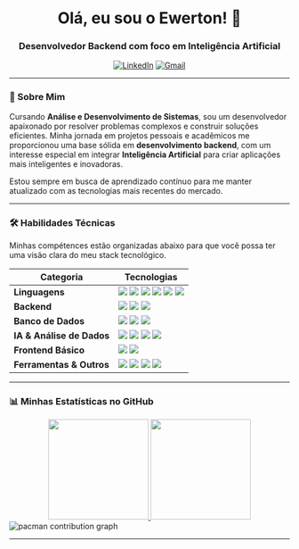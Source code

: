 <div align="center">
  <h1>Olá, eu sou o Ewerton! 👋</h1>
  <h3>Desenvolvedor Backend com foco em Inteligência Artificial</h3>
</div>

<div align="center">
  <a href="https://www.linkedin.com/in/ewerton-oliveira-65aa4a31b/" target="_blank"><img src="https://img.shields.io/badge/LinkedIn-0077B5?style=for-the-badge&logo=linkedin&logoColor=white" alt="LinkedIn"></a>
  <a href="mailto:ewerton.silva.o.lima@gmail.com"><img src="https://img.shields.io/badge/Gmail-D14836?style=for-the-badge&logo=gmail&logoColor=white" alt="Gmail"></a>
</div>

---

### 🌟 Sobre Mim

Cursando **Análise e Desenvolvimento de Sistemas**, sou um desenvolvedor apaixonado por resolver problemas complexos e construir soluções eficientes. Minha jornada em projetos pessoais e acadêmicos me proporcionou uma base sólida em **desenvolvimento backend**, com um interesse especial em integrar **Inteligência Artificial** para criar aplicações mais inteligentes e inovadoras.

Estou sempre em busca de aprendizado contínuo para me manter atualizado com as tecnologias mais recentes do mercado.

---

### 🛠️ Habilidades Técnicas

Minhas compétences estão organizadas abaixo para que você possa ter uma visão clara do meu stack tecnológico.

| Categoria                | Tecnologias                                                                                                                                                                                                                                             |
| ------------------------ | ------------------------------------------------------------------------------------------------------------------------------------------------------------------------------------------------------------------------------------------------------- |
| **Linguagens** | <img src="https://img.shields.io/badge/Java-ED8B00?style=for-the-badge&logo=openjdk&logoColor=white"> <img src="https://img.shields.io/badge/Python-3776AB?style=for-the-badge&logo=python&logoColor=white"> <img src="https://img.shields.io/badge/C%23-239120?style=for-the-badge&logo=c-sharp&logoColor=white"> <img src="https://img.shields.io/badge/C-00599C?style=for-the-badge&logo=c&logoColor=white"> <img src="https://img.shields.io/badge/SQL-4479A1?style=for-the-badge&logo=microsoft-sql-server&logoColor=white"> <img src="https://img.shields.io/badge/R-276DC3?style=for-the-badge&logo=r&logoColor=white"> |
| **Backend** | <img src="https://img.shields.io/badge/Spring_Boot-6DB33F?style=for-the-badge&logo=spring-boot&logoColor=white"> <img src="https://img.shields.io/badge/JWT-000000?style=for-the-badge&logo=json-web-tokens&logoColor=white"> <img src="https://img.shields.io/badge/APIs_RESTful-000?style=for-the-badge&logo=databricks&logoColor=white"> |
| **Banco de Dados** | <img src="https://img.shields.io/badge/MySQL-4479A1?style=for-the-badge&logo=mysql&logoColor=white"> <img src="https://img.shields.io/badge/PostgreSQL-4169E1?style=for-the-badge&logo=postgresql&logoColor=white"> <img src="https://img.shields.io/badge/SQL_Server-CC2927?style=for-the-badge&logo=microsoft-sql-server&logoColor=white"> |
| **IA & Análise de Dados** | <img src="https://img.shields.io/badge/Inteligência_Artificial-grey?style=for-the-badge&logo=openai&logoColor=white"> <img src="https://img.shields.io/badge/ETL-blue?style=for-the-badge&logo=apache-airflow&logoColor=white"> <img src="https://img.shields.io/badge/RAG-orange?style=for-the-badge"> <img src="https://img.shields.io/badge/Análise_de_Dados-yellow?style=for-the-badge&logo=google-analytics&logoColor=black"> |
| **Frontend Básico** | <img src="https://img.shields.io/badge/HTML5-E34F26?style=for-the-badge&logo=html5&logoColor=white"> <img src="https://img.shields.io/badge/Thymeleaf-005F0F?style=for-the-badge&logo=thymeleaf&logoColor=white"> |
| **Ferramentas & Outros** | <img src="https://img.shields.io/badge/VS_Code-007ACC?style=for-the-badge&logo=visual-studio-code&logoColor=white"> <img src="https://img.shields.io/badge/Maven-C71A36?style=for-the-badge&logo=apache-maven&logoColor=white"> <img src="https://img.shields.io/badge/Git-F05032?style=for-the-badge&logo=git&logoColor=white"> <img src="https://img.shields.io/badge/POO-blue?style=for-the-badge"> |

---

### 📊 Minhas Estatísticas no GitHub

<div align="center">
  <a href="https://github.com/edsolima">
    <img height="180em" src="https://github-readme-stats.vercel.app/api?username=edsolima&show_icons=true&theme=dracula&include_all_commits=true&count_private=true"/>
    <img height="180em" src="https://github-readme-stats.vercel.app/api/top-langs/?username=edsolima&layout=compact&langs_count=7&theme=dracula"/>
  </a>
</div>

<picture>
  <source media="(prefers-color-scheme: dark)" srcset="https://raw.githubusercontent.com/maurodesouz/maurodesouz/output/pacman-contribution-graph-dark.svg">
  <source media="(prefers-color-scheme: light)" srcset="https://raw.githubusercontent.com/maurodesouz/maurodesouz/output/pacman-contribution-graph.svg">
  <img alt="pacman contribution graph" src="https://raw.githubusercontent.com/maurodesouz/maurodesouz/output/pacman-contribution-graph.svg">
</picture>


---
